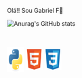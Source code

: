 Olá!! Sou Gabriel F🐣

![Anurag's GitHub stats](https://github-readme-stats.vercel.app/api?username=LTbirdyy&show=reviews,discussions_started,discussions_answered,prs_merged,prs_merged_percentage&&show_icons=true&theme=blue_navy)
##
<div style="display: inline_block"><br>
  <img align="center" alt="Rafa-Python" height="60" width="40" src="https://raw.githubusercontent.com/devicons/devicon/master/icons/python/python-original.svg">
  <img align="center" alt="Rafa-HTML" height="50" width="40" src="https://raw.githubusercontent.com/devicons/devicon/master/icons/html5/html5-original.svg">
  <img align="center" alt="Rafa-CSS" height="50" width="40" src="https://raw.githubusercontent.com/devicons/devicon/master/icons/css3/css3-original.svg">
</div>
